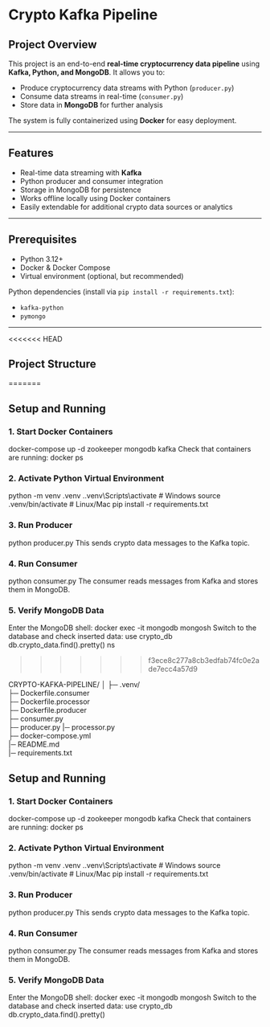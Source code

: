 # Crypto Kafka Pipeline

## Project Overview
This project is an end-to-end **real-time cryptocurrency data pipeline** using **Kafka, Python, and MongoDB**. It allows you to:  
- Produce cryptocurrency data streams with Python (`producer.py`)  
- Consume data streams in real-time (`consumer.py`)  
- Store data in **MongoDB** for further analysis  

The system is fully containerized using **Docker** for easy deployment.

---

## Features
- Real-time data streaming with **Kafka**
- Python producer and consumer integration
- Storage in MongoDB for persistence
- Works offline locally using Docker containers
- Easily extendable for additional crypto data sources or analytics

---

## Prerequisites
- Python 3.12+  
- Docker & Docker Compose  
- Virtual environment (optional, but recommended)  

Python dependencies (install via `pip install -r requirements.txt`):
- `kafka-python`  
- `pymongo`  

---

<<<<<<< HEAD
## Project Structure
=======
## Setup and Running

### 1. Start Docker Containers
docker-compose up -d zookeeper mongodb kafka
Check that containers are running:
docker ps

### 2. Activate Python Virtual Environment
python -m venv .venv
.\.venv\Scripts\activate    # Windows
source .venv/bin/activate   # Linux/Mac
pip install -r requirements.txt

### 3. Run Producer
python producer.py
This sends crypto data messages to the Kafka topic.

### 4. Run Consumer
python consumer.py
The consumer reads messages from Kafka and stores them in MongoDB.

### 5. Verify MongoDB Data
Enter the MongoDB shell:
docker exec -it mongodb mongosh
Switch to the database and check inserted data:
use crypto_db
db.crypto_data.find().pretty()
ns
>>>>>>> f3ece8c277a8cb3edfab74fc0e2ade7ecc4a57d9

CRYPTO-KAFKA-PIPELINE/
│
├─ .venv/                
├─ Dockerfile.consumer          
├─ Dockerfile.processor         
├─ Dockerfile.producer           
├─ consumer.py           
├─ producer.py
|─ processor.py          
├─ docker-compose.yml    
|─ README.md  
|─ requirements.txt


## Setup and Running

### 1. Start Docker Containers
docker-compose up -d zookeeper mongodb kafka
Check that containers are running:
docker ps

### 2. Activate Python Virtual Environment
python -m venv .venv
.\.venv\Scripts\activate    # Windows
source .venv/bin/activate   # Linux/Mac
pip install -r requirements.txt

### 3. Run Producer
python producer.py
This sends crypto data messages to the Kafka topic.

### 4. Run Consumer
python consumer.py
The consumer reads messages from Kafka and stores them in MongoDB.

### 5. Verify MongoDB Data
Enter the MongoDB shell:
docker exec -it mongodb mongosh
Switch to the database and check inserted data:
use crypto_db
db.crypto_data.find().pretty()
